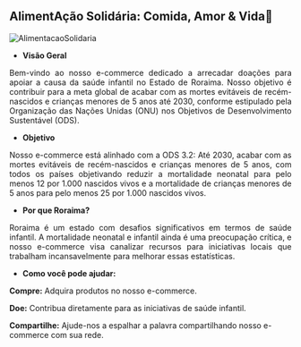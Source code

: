 
## AlimentAção Solidária: Comida, Amor & Vida🤝 ##

![AlimentacaoSolidaria](https://photos.google.com/share/AF1QipPpMDrzovomert6nNQprIIm9uOd6uP1z_DLRaM0kj_V945uetezCEWBriASemOjMg/photo/AF1QipMJlOXFuXq3BsYciVKqxPAcYmkddHO_uTma1e9e?key=SlhJZzd0cDlpUk94djN5Qnp1cEZiLXpGdWxsbXVB)

- **Visão Geral**
<div style="text-align: justify;">Bem-vindo ao nosso e-commerce dedicado a arrecadar doações para apoiar a causa da saúde infantil no Estado de Roraima. Nosso objetivo é contribuir para a meta global de acabar com as mortes evitáveis de recém-nascidos e crianças menores de 5 anos até 2030, conforme estipulado pela Organização das Nações Unidas (ONU) nos Objetivos de Desenvolvimento Sustentável (ODS). 
</div>

- **Objetivo**

<div style="text-align: justify;display: flex; align-itens: center; justify-content: center;">Nosso e-commerce está alinhado com a ODS 3.2: Até 2030, acabar com as mortes evitáveis de recém-nascidos e crianças menores de 5 anos, com todos os países objetivando reduzir a mortalidade neonatal para pelo menos 12 por 1.000 nascidos vivos e a mortalidade de crianças menores de 5 anos para pelo menos 25 por 1.000 nascidos vivos.</div>

- **Por que Roraima?**

<div style="text-align: justify;display: flex; align-itens: center; justify-content: center;">Roraima é um estado com desafios significativos em termos de saúde infantil. A mortalidade neonatal e infantil ainda é uma preocupação crítica, e nosso e-commerce visa canalizar recursos para iniciativas locais que trabalham incansavelmente para melhorar essas estatísticas.</div>

- **Como você pode ajudar:**

**Compre:** Adquira produtos no nosso e-commerce.

**Doe:** Contribua diretamente para as iniciativas de saúde infantil.

**Compartilhe:** Ajude-nos a espalhar a palavra compartilhando nosso e-commerce com sua rede.

